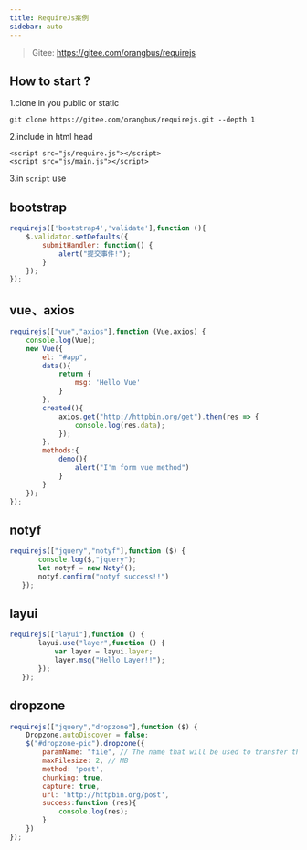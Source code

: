 ```yaml
---
title: RequireJs案例
sidebar: auto
---
```

> Gitee: https://gitee.com/orangbus/requirejs

## How to start ?

1.clone in you public or static

```
git clone https://gitee.com/orangbus/requirejs.git --depth 1
```

2.include in html head

```
<script src="js/require.js"></script>
<script src="js/main.js"></script>
```

3.in `script` use

## bootstrap

```javascript
requirejs(['bootstrap4','validate'],function (){
    $.validator.setDefaults({
        submitHandler: function() {
            alert("提交事件!");
        }
    });
});
```

## vue、axios

```javascript
requirejs(["vue","axios"],function (Vue,axios) {
    console.log(Vue);
    new Vue({
        el: "#app",
        data(){
            return {
                msg: 'Hello Vue'
            }
        },
        created(){
            axios.get("http://httpbin.org/get").then(res => {
                console.log(res.data);
            });
        },
        methods:{
            demo(){
                alert("I'm form vue method")
            }
        }
    });
});
```

## notyf

```javascript
requirejs(["jquery","notyf"],function ($) {
       console.log($,"jquery");
       let notyf = new Notyf();
       notyf.confirm("notyf success!!")
   });
```

## layui

```javascript
requirejs(["layui"],function () {
       layui.use("layer",function () {
           var layer = layui.layer;
           layer.msg("Hello Layer!!");
       });
   });
```

## dropzone

```javascript
requirejs(["jquery","dropzone"],function ($) {
    Dropzone.autoDiscover = false;
    $("#dropzone-pic").dropzone({
        paramName: "file", // The name that will be used to transfer the file
        maxFilesize: 2, // MB
        method: 'post',
        chunking: true,
        capture: true,
        url: 'http://httpbin.org/post',
        success:function (res){
            console.log(res);
        }
    })
});

```
